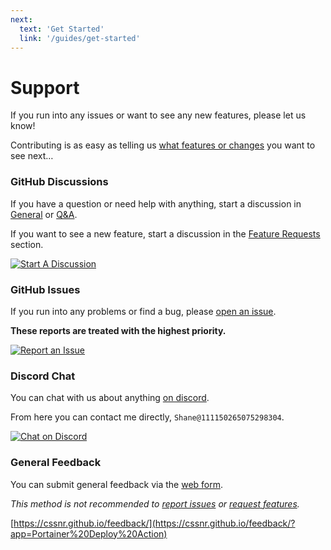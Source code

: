 ```yaml
---
next:
  text: 'Get Started'
  link: '/guides/get-started'
---
```


# Support

If you run into any issues or want to see any new features, please let us know!

Contributing is as easy as telling us [what features or changes](https://github.com/cssnr/portainer-stack-deploy-action/discussions/categories/feature-requests) you want to see next…

### GitHub Discussions

If you have a question or need help with anything,
start a discussion in [General](https://github.com/cssnr/portainer-stack-deploy-action/discussions/categories/general)
or [Q&A](https://github.com/cssnr/portainer-stack-deploy-action/discussions/categories/q-a).

If you want to see a new feature, start a discussion in
the [Feature Requests](https://github.com/cssnr/portainer-stack-deploy-action/discussions/categories/feature-requests) section.

[![Start A Discussion](https://img.shields.io/badge/Start_A_Discussion-blue?style=for-the-badge&logo=github)](https://github.com/cssnr/portainer-stack-deploy-action/discussions)

### GitHub Issues

If you run into any problems or find a bug, please [open an issue](https://github.com/cssnr/portainer-stack-deploy-action/issues).

**These reports are treated with the highest priority.**

[![Report an Issue](https://img.shields.io/badge/Report_an_Issue-blue?style=for-the-badge&logo=github)](https://github.com/cssnr/portainer-stack-deploy-action/issues)

### Discord Chat

You can chat with us about anything [on discord](https://discord.gg/wXy6m2X8wY).

From here you can contact me directly, `Shane@111150265075298304`.

[![Chat on Discord](https://img.shields.io/badge/Chat_on_Discord-5865F2?style=for-the-badge&logo=discord&logoColor=white)](https://discord.gg/wXy6m2X8wY)

### General Feedback

You can submit general feedback via the [web form](https://cssnr.github.io/feedback/?app=Portainer%20Deploy%20Action).

_This method is not recommended to [report issues](https://github.com/cssnr/portainer-stack-deploy-action/issues) or [request features](https://github.com/cssnr/portainer-stack-deploy-action/discussions/categories/feature-requests)._

[https://cssnr.github.io/feedback/](https://cssnr.github.io/feedback/?app=Portainer%20Deploy%20Action)
